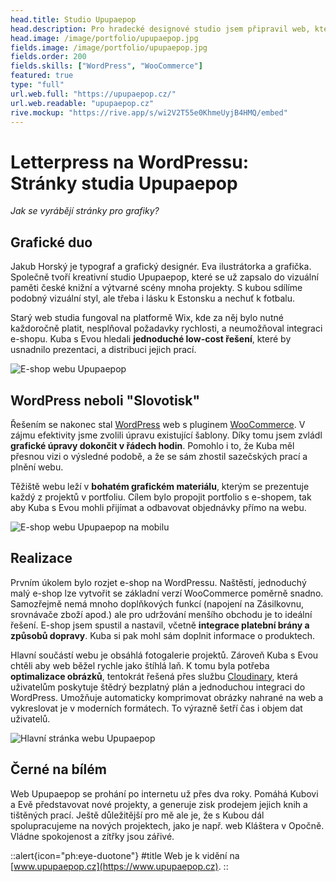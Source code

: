 ```yaml
---
head.title: Studio Upupaepop
head.description: Pro hradecké designové studio jsem připravil web, který teď skvěle funguje i jako internetový obchod.
head.image: /image/portfolio/upupaepop.jpg
fields.image: /image/portfolio/upupaepop.jpg
fields.order: 200
fields.skills: ["WordPress", "WooCommerce"]
featured: true
type: "full"
url.web.full: "https://upupaepop.cz/"
url.web.readable: "upupaepop.cz"
rive.mockup: "https://rive.app/s/wi2V2T55e0KhmeUyjB4HMQ/embed"
---
```


# **Letterpress na WordPressu:** <br>Stránky studia Upupaepop

_Jak se vyrábějí stránky pro grafiky?_

## Grafické duo

Jakub Horský je typograf a grafický designér. Eva ilustrátorka a grafička. Společně tvoří kreativní studio Upupaepop, které se už zapsalo do vizuální paměti české knižní a výtvarné scény mnoha projekty. S kubou sdílíme podobný vizuální styl, ale třeba i lásku k Estonsku a nechuť k fotbalu.

Starý web studia fungoval na platformě Wix, kde za něj bylo nutné každoročně platit, nesplňoval požadavky rychlosti, a neumožňoval integraci e-shopu. Kuba s Evou hledali **jednoduché low-cost řešení**, které by usnadnilo prezentaci, a distribuci jejich prací.

![E-shop webu Upupaepop](/image/portfolio/upupaepop/upupaepop-eshop.webp)

## WordPress neboli "Slovotisk"

Řešením se nakonec stal [WordPress](https://wordpress.com/) web s pluginem [WooCommerce](https://woocommerce.com/). V zájmu efektivity jsme zvolili úpravu existující šablony. Díky tomu jsem zvládl **grafické úpravy dokončit v řádech hodin**. Pomohlo i to, že Kuba měl přesnou vizi o výsledné podobě, a že se sám zhostil sazečských prací a plnění webu.

Těžiště webu leží v **bohatém grafickém materiálu**, kterým se prezentuje každý z projektů v portfoliu. Cílem bylo propojit portfolio s e-shopem, tak aby Kuba s Evou mohli přijímat a odbavovat objednávky přímo na webu.

![E-shop webu Upupaepop na mobilu](/image/portfolio/upupaepop/upupaepop-eshop-mobile.webp)

## Realizace

Prvním úkolem bylo rozjet e-shop na WordPressu. Naštěstí, jednoduchý malý e-shop lze vytvořit se základní verzí WooCommerce poměrně snadno. Samozřejmě nemá mnoho doplňkových funkcí (napojení na Zásilkovnu, srovnávače zboží apod.) ale pro udržování menšího obchodu je to ideální řešení. E-shop jsem spustil a nastavil, včetně **integrace platební brány a způsobů dopravy**. Kuba si pak mohl sám doplnit informace o produktech.

Hlavní součástí webu je obsáhlá fotogalerie projektů. Zároveň Kuba s Evou chtěli aby web běžel rychle jako štíhlá laň. K tomu byla potřeba **optimalizace obrázků**, tentokrát řešená přes službu [Cloudinary](https://cloudinary.com/), která uživatelům poskytuje štědrý bezplatný plán a jednoduchou integraci do WordPress. Umožňuje automaticky komprimovat obrázky nahrané na web a vykreslovat je v moderních formátech. To výrazně šetří čas i objem dat uživatelů.

![Hlavní stránka webu Upupaepop](/image/portfolio/upupaepop/upupaepop-homepage.webp)

## Černé na bílém

Web Upupaepop se prohání po internetu už přes dva roky. Pomáhá Kubovi a Evě představovat nové projekty, a generuje zisk prodejem jejich knih a tištěných prací. Ještě důležitější pro mě ale je, že s Kubou dál spolupracujeme na nových projektech, jako je např. web Kláštera v Opočně. Vládne spokojenost a zítřky jsou zářivé.

::alert{icon="ph:eye-duotone"}
#title
Web je k vidění na [www.upupaepop.cz](https://www.upupaepop.cz).
::
